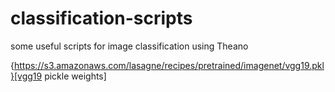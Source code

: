# classification-scripts
some useful scripts for image classification using Theano

{https://s3.amazonaws.com/lasagne/recipes/pretrained/imagenet/vgg19.pkl}[vgg19 pickle weights]
